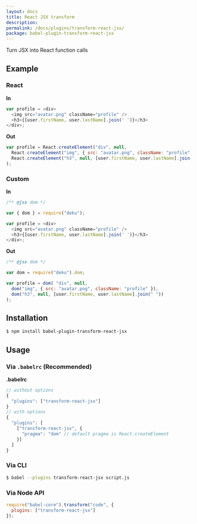 ```yaml
---
layout: docs
title: React JSX transform
description:
permalink: /docs/plugins/transform-react-jsx/
package: babel-plugin-transform-react-jsx
---
```


Turn JSX into React function calls

## Example

### React

**In**

```javascript
var profile = <div>
  <img src="avatar.png" className="profile" />
  <h3>{[user.firstName, user.lastName].join(' ')}</h3>
</div>;
```

**Out**

```javascript
var profile = React.createElement("div", null,
  React.createElement("img", { src: "avatar.png", className: "profile" }),
  React.createElement("h3", null, [user.firstName, user.lastName].join(" "))
);
```

### Custom

**In**

```javascript
/** @jsx dom */

var { dom } = require("deku");

var profile = <div>
  <img src="avatar.png" className="profile" />
  <h3>{[user.firstName, user.lastName].join(' ')}</h3>
</div>;
```

**Out**

```javascript
/** @jsx dom */

var dom = require("deku").dom;

var profile = dom( "div", null,
  dom("img", { src: "avatar.png", className: "profile" }),
  dom("h3", null, [user.firstName, user.lastName].join(" "))
);
```

## Installation

```sh
$ npm install babel-plugin-transform-react-jsx
```

## Usage

### Via `.babelrc` (Recommended)

**.babelrc**

```js
// without options
{
  "plugins": ["transform-react-jsx"]
}
// with options
{
  "plugins": [
    ["transform-react-jsx", {
      "pragma": "dom" // default pragma is React.createElement
    }]
  ]
}
```

### Via CLI

```sh
$ babel --plugins transform-react-jsx script.js
```

### Via Node API

```javascript
require("babel-core").transform("code", {
  plugins: ["transform-react-jsx"]
});
```
